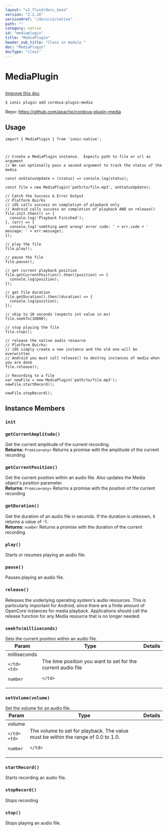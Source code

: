 ```yaml
---
layout: "v2_fluid/docs_base"
version: "2.2.16"
versionHref: "/docs/v2/native"
path: ""
category: native
id: "mediaplugin"
title: "MediaPlugin"
header_sub_title: "Class in module "
doc: "MediaPlugin"
docType: "class"
---
```








<h1 class="api-title">
  
  MediaPlugin
  

  

  

</h1>

<a class="improve-v2-docs" href="http://github.com/driftyco/ionic-native/edit/master/src/plugins/media.ts#L7">
  Improve this doc
</a>



<!-- decorators -->


<pre><code>$ ionic plugin add cordova-plugin-media</code></pre>
<p>Repo:
  <a href="https://github.com/apache/cordova-plugin-media">
    https://github.com/apache/cordova-plugin-media
  </a>
</p>

<!-- description -->




<!-- @usage tag -->

<h2>Usage</h2>

<pre><code class="lang-typescript">import { MediaPlugin } from &#39;ionic-native&#39;;



// Create a MediaPlugin instance.  Expects path to file or url as argument
// We can optionally pass a second argument to track the status of the media

const onStatusUpdate = (status) =&gt; console.log(status);

const file = new MediaPlugin(&#39;path/to/file.mp3&#39;, onStatusUpdate);

// Catch the Success &amp; Error Output
// Platform Quirks
// iOS calls success on completion of playback only
// Android calls success on completion of playback AND on release()
file.init.then(() =&gt; {
  console.log(&#39;Playback Finished&#39;);
}, (err) =&gt; {
  console.log(&#39;somthing went wrong! error code: &#39; + err.code + &#39; message: &#39; + err.message);
});

// play the file
file.play();

// pause the file
file.pause();

// get current playback position
file.getCurrentPosition().then((position) =&gt; {
  console.log(position);
});

// get file duration
file.getDuration().then((duration) =&gt; {
  console.log(position);
});

// skip to 10 seconds (expects int value in ms)
file.seekTo(10000);

// stop playing the file
file.stop();

// release the native audio resource
// Platform Quirks:
// iOS simply create a new instance and the old one will be overwritten
// Android you must call release() to destroy instances of media when you are done
file.release();

// Recording to a file
var newFile = new MediaPlugin(&#39;path/to/file.mp3&#39;);
newFile.startRecord();

newFile.stopRecord();
</code></pre>




<!-- @property tags -->




<!-- methods on the class -->

<h2>Instance Members</h2>
<div id="init"></div>
<h3>
  <code>init</code>
  

</h3>




<div id="getCurrentAmplitude"></div>
<h3>
  <code>getCurrentAmplitude()</code>
  

</h3>
Get the current amplitude of the current recording.


<div class="return-value" markdown="1">
  <i class="icon ion-arrow-return-left"></i>
  <b>Returns:</b> 
<code>Promise&lt;any&gt;</code> Returns a promise with the amplitude of the current recording
</div><div id="getCurrentPosition"></div>
<h3>
  <code>getCurrentPosition()</code>
  

</h3>
Get the current position within an audio file. Also updates the Media object's position parameter.


<div class="return-value" markdown="1">
  <i class="icon ion-arrow-return-left"></i>
  <b>Returns:</b> 
<code>Promise&lt;any&gt;</code> Returns a promise with the position of the current recording
</div><div id="getDuration"></div>
<h3>
  <code>getDuration()</code>
  

</h3>
Get the duration of an audio file in seconds. If the duration is unknown, it returns a value of -1.


<div class="return-value" markdown="1">
  <i class="icon ion-arrow-return-left"></i>
  <b>Returns:</b> 
<code>number</code> Returns a promise with the duration of the current recording
</div><div id="play"></div>
<h3>
  <code>play()</code>
  

</h3>
Starts or resumes playing an audio file.




<div id="pause"></div>
<h3>
  <code>pause()</code>
  

</h3>
Pauses playing an audio file.




<div id="release"></div>
<h3>
  <code>release()</code>
  

</h3>
Releases the underlying operating system's audio resources. This is particularly important for Android, since there are a finite amount of OpenCore instances for media playback. Applications should call the release function for any Media resource that is no longer needed.




<div id="seekTo"></div>
<h3>
  <code>seekTo(milliseconds)</code>
  

</h3>
Sets the current position within an audio file.
<table class="table param-table" style="margin:0;">
  <thead>
  <tr>
    <th>Param</th>
    <th>Type</th>
    <th>Details</th>
  </tr>
  </thead>
  <tbody>
  
  <tr>
    <td>
      milliseconds
      
      
    </td>
    <td>
      
<code>number</code>
    </td>
    <td>
      <p>The time position you want to set for the current audio file</p>

      
    </td>
  </tr>
  
  </tbody>
</table>

<div id="setVolume"></div>
<h3>
  <code>setVolume(volume)</code>
  

</h3>
Set the volume for an audio file.
<table class="table param-table" style="margin:0;">
  <thead>
  <tr>
    <th>Param</th>
    <th>Type</th>
    <th>Details</th>
  </tr>
  </thead>
  <tbody>
  
  <tr>
    <td>
      volume
      
      
    </td>
    <td>
      
<code>number</code>
    </td>
    <td>
      <p>The volume to set for playback. The value must be within the range of 0.0 to 1.0.</p>

      
    </td>
  </tr>
  
  </tbody>
</table>

<div id="startRecord"></div>
<h3>
  <code>startRecord()</code>
  

</h3>
Starts recording an audio file.




<div id="stopRecord"></div>
<h3>
  <code>stopRecord()</code>
  

</h3>
Stops recording




<div id="stop"></div>
<h3>
  <code>stop()</code>
  

</h3>
Stops playing an audio file.








<!-- other classes -->

<!-- end other classes -->

<!-- interfaces -->

<!-- end interfaces -->

<!-- related link --><!-- end content block -->


<!-- end body block -->

